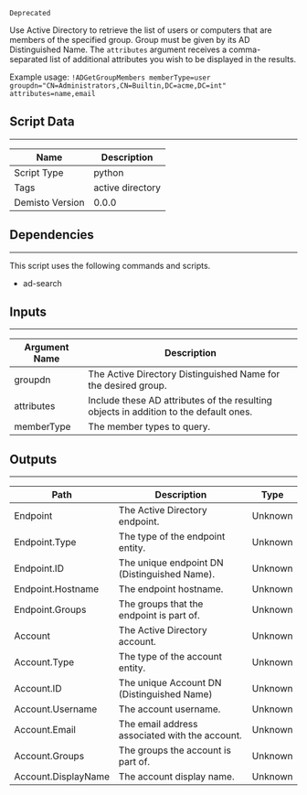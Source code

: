 `Deprecated`

Use Active Directory to retrieve the list of users or computers that are members of the specified group. Group must be given by its AD Distinguished Name. The `attributes` argument receives a comma-separated list of additional attributes you wish to be displayed in the results.

Example usage: `!ADGetGroupMembers memberType=user groupdn="CN=Administrators,CN=Builtin,DC=acme,DC=int" attributes=name,email`

## Script Data
---

| **Name** | **Description** |
| --- | --- |
| Script Type | python |
| Tags | active directory |
| Demisto Version | 0.0.0 |

## Dependencies
---
This script uses the following commands and scripts.
* ad-search

## Inputs
---

| **Argument Name** | **Description** |
| --- | --- |
| groupdn | The Active Directory Distinguished Name for the desired group. |
| attributes | Include these AD attributes of the resulting objects in addition to the default ones. |
| memberType | The member types to query.  |

## Outputs
---

| **Path** | **Description** | **Type** |
| --- | --- | --- |
| Endpoint | The Active Directory endpoint. | Unknown |
| Endpoint.Type | The type of the endpoint entity. | Unknown |
| Endpoint.ID | The unique endpoint DN (Distinguished Name). | Unknown |
| Endpoint.Hostname | The endpoint hostname. | Unknown |
| Endpoint.Groups | The groups that the endpoint is part of. | Unknown |
| Account | The Active Directory account. | Unknown |
| Account.Type | The type of the account entity. | Unknown |
| Account.ID | The unique Account DN (Distinguished Name) | Unknown |
| Account.Username | The account username. | Unknown |
| Account.Email | The email address associated with the account. | Unknown |
| Account.Groups | The groups the account is part of. | Unknown |
| Account.DisplayName | The account display name. | Unknown |
